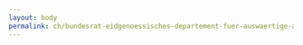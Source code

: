 ```yaml
---
layout: body
permalink: ch/bundesrat-eidgenoessisches-departement-fuer-auswaertige-angelegenheiten-staatssekretariat-politische-direktion-verzeichnis-der-diplomatischen-und-konsularischen-vertretungen-der-schweiz-sowie-der-kooperationsbueros-der-entwicklungszusammenarbeit/
---
```


